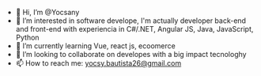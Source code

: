 - 👋 Hi, I’m @Yocsany
- 👀 I’m interested in software develope, I'm actually developer back-end and front-end with experiencia in C#/.NET, Angular JS, Java, JavaScript, Python
- 🌱 I’m currently learning Vue, react js, ecoomerce
- 💞️ I’m looking to collaborate on developes with a big impact tecnologhy
- 📫 How to reach me: yocsy.bautista26@gmail.com

<!---
Yocsany/Yocsany is a ✨ special ✨ repository because its `README.md` (this file) appears on your GitHub profile.
You can click the Preview link to take a look at your changes.
--->
